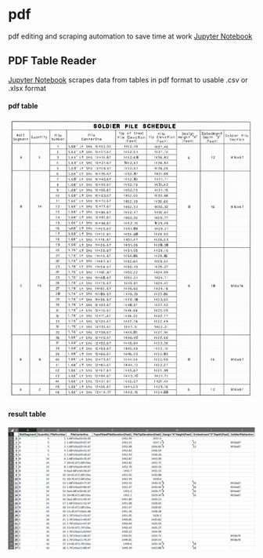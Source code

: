 # pdf
pdf editing and scraping automation to save time at work
[Jupyter Notebook](https://github.com/jmfinnegan12/pdf/blob/main/TableReader_finalized.ipynb)
## PDF Table Reader
[Jupyter Notebook](https://github.com/jmfinnegan12/pdf/blob/main/TableReader_finalized.ipynb)
scrapes data from tables in pdf format to usable .csv or .xlsx format

#### pdf table
![alt text](https://github.com/jmfinnegan12/pdf/blob/main/results%20images/pdf%20table.PNG)

#### result table
![alt text](https://github.com/jmfinnegan12/pdf/blob/main/results%20images/table%20reader%20output.PNG)
